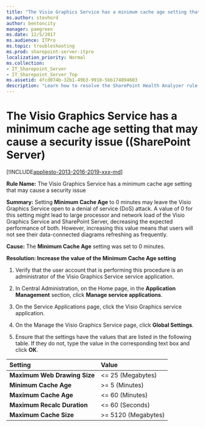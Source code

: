 ```yaml
---
title: "The Visio Graphics Service has a minimum cache age setting that may cause a security issue ((SharePoint Server)"
ms.author: stevhord
author: bentoncity
manager: pamgreen
ms.date: 12/5/2017
ms.audience: ITPro
ms.topic: troubleshooting
ms.prod: sharepoint-server-itpro
localization_priority: Normal
ms.collection:
- IT_Sharepoint_Server
- IT_Sharepoint_Server_Top
ms.assetid: 4fcd074b-32b1-49b3-9910-5bb174894603
description: "Learn how to resolve the SharePoint Health Analyzer rule: The Visio Graphics Service has a minimum cache age setting that may cause a security issue, for SharePoint Server."
---
```


# The Visio Graphics Service has a minimum cache age setting that may cause a security issue ((SharePoint Server)

[!INCLUDE[appliesto-2013-2016-2019-xxx-md](../includes/appliesto-2013-2016-2019-xxx-md.md)]
  
 **Rule Name:** The Visio Graphics Service has a minimum cache age setting that may cause a security issue 
  
 **Summary:** Setting **Minimum Cache Age** to 0 minutes may leave the Visio Graphics Service open to a denial of service (DoS) attack. A value of 0 for this setting might lead to large processor and network load of the Visio Graphics Service and SharePoint Server, decreasing the expected performance of both. However, increasing this value means that users will not see their data-connected diagrams refreshing as frequently. 
  
 **Cause:** The **Minimum Cache Age** setting was set to 0 minutes. 
  
 **Resolution: Increase the value of the Minimum Cache Age setting**
  
1. Verify that the user account that is performing this procedure is an administrator of the Visio Graphics Service service application.
    
2. In Central Administration, on the Home page, in the **Application Management** section, click **Manage service applications**.
    
3. On the Service Applications page, click the Visio Graphics service application.
    
4. On the Manage the Visio Graphics Service page, click **Global Settings**.
    
5. Ensure that the settings have the values that are listed in the following table. If they do not, type the value in the corresponding text box and click **OK**.
    
|**Setting**|**Value**|
|:-----|:-----|
|**Maximum Web Drawing Size** <br/> |\<= 25 (Megabytes)  <br/> |
|**Minimum Cache Age** <br/> |\>= 5 (Minutes)  <br/> |
|**Maximum Cache Age** <br/> |\<= 60 (Minutes)  <br/> |
|**Maximum Recalc Duration** <br/> |\<= 60 (Seconds)  <br/> |
|**Maximum Cache Size** <br/> |\>= 5120 (Megabytes)  <br/> |
   
    

